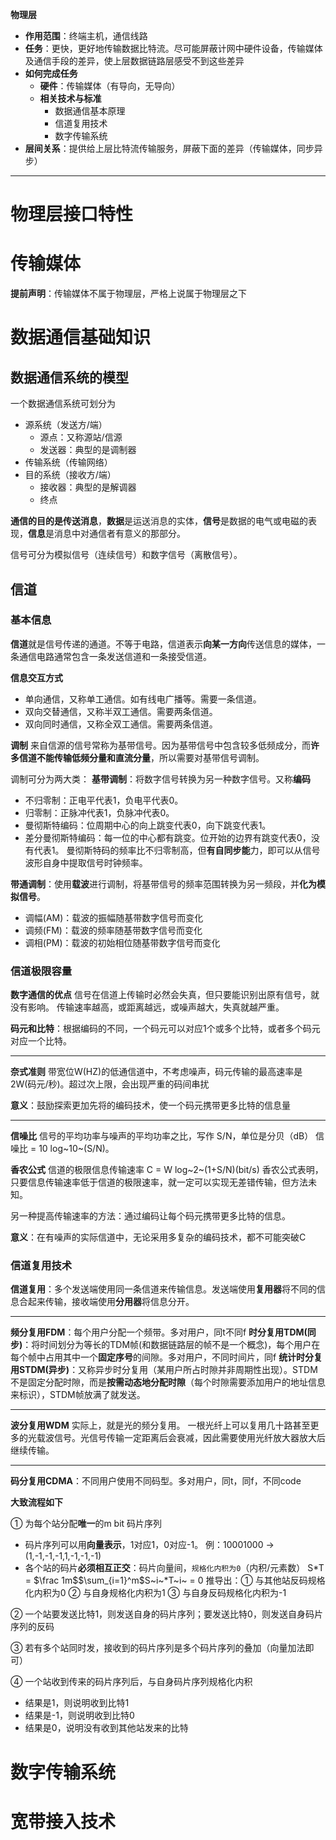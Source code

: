 **物理层**
* **作用范围**：终端主机，通信线路
* **任务**：更快，更好地传输数据比特流。尽可能屏蔽计网中硬件设备，传输媒体及通信手段的差异，使上层数据链路层感受不到这些差异
* **如何完成任务**
  * **硬件**：传输媒体（有导向，无导向）
  * **相关技术与标准**
     * 数据通信基本原理
     * 信道复用技术
     * 数字传输系统
* **层间关系**：提供给上层比特流传输服务，屏蔽下面的差异（传输媒体，同步异步）
***

# 物理层接口特性

# 传输媒体

**提前声明**：传输媒体不属于物理层，严格上说属于物理层之下

# 数据通信基础知识

## 数据通信系统的模型

一个数据通信系统可划分为
* 源系统（发送方/端）
  * 源点：又称源站/信源
  * 发送器：典型的是调制器
* 传输系统（传输网络）
* 目的系统（接收方/端）
  * 接收器：典型的是解调器
  * 终点

**通信的目的是传送消息**，**数据**是运送消息的实体，**信号**是数据的电气或电磁的表现，**信息**是消息中对通信者有意义的那部分。

信号可分为模拟信号（连续信号）和数字信号（离散信号）。

## 信道

### 基本信息

**信道**就是信号传递的通道。不等于电路，信道表示**向某一方向**传送信息的媒体，一条通信电路通常包含一条发送信道和一条接受信道。

**信息交互方式**
* 单向通信，又称单工通信。如有线电广播等。需要一条信道。
* 双向交替通信，又称半双工通信。需要两条信道。
* 双向同时通信，又称全双工通信。需要两条信道。

**调制**
来自信源的信号常称为基带信号。因为基带信号中包含较多低频成分，而**许多信道不能传输低频分量和直流分量**，所以需要对基带信号调制。

调制可分为两大类：
**基带调制**：将数字信号转换为另一种数字信号。又称**编码**
* 不归零制：正电平代表1，负电平代表0。
* 归零制：正脉冲代表1，负脉冲代表0。
* 曼彻斯特编码：位周期中心的向上跳变代表0，向下跳变代表1。
* 差分曼彻斯特编码：每一位的中心都有跳变。位开始的边界有跳变代表0，没有代表1。
曼彻斯特码的频率比不归零制高，但**有自同步能**力，即可以从信号波形自身中提取信号时钟频率。

**带通调制**：使用**载波**进行调制，将基带信号的频率范围转换为另一频段，并**化为模拟信号**。
* 调幅(AM)：载波的振幅随基带数字信号而变化
* 调频(FM)：载波的频率随基带数字信号而变化
* 调相(PM)：载波的初始相位随基带数字信号而变化

### 信道极限容量

**数字通信的优点**
信号在信道上传输时必然会失真，但只要能识别出原有信号，就没有影响。
传输速率越高，或距离越远，或噪声越大，失真就越严重。

**码元和比特**：根据编码的不同，一个码元可以对应1个或多个比特，或者多个码元对应一个比特。

***

**奈式准则**
带宽位W(HZ)的低通信道中，不考虑噪声，码元传输的最高速率是2W(码元/秒)。超过次上限，会出现严重的码间串扰

**意义**：鼓励探索更加先将的编码技术，使一个码元携带更多比特的信息量

***

**信噪比**
信号的平均功率与噪声的平均功率之比，写作 S/N，单位是分贝（dB）
信噪比 = 10 log~10~(S/N)。

**香农公式**
信道的极限信息传输速率 C = W log~2~(1+S/N)(bit/s)
香农公式表明，只要信息传输速率低于信道的极限速率，就一定可以实现无差错传输，但方法未知。

另一种提高传输速率的方法：通过编码让每个码元携带更多比特的信息。

**意义**：在有噪声的实际信道中，无论采用多复杂的编码技术，都不可能突破C

### 信道复用技术

**信道复用**：多个发送端使用同一条信道来传输信息。发送端使用**复用器**将不同的信息合起来传输，接收端使用**分用器**将信息分开。

***

**频分复用FDM**：每个用户分配一个频带。多对用户，同t不同f
**时分复用TDM(同步)**：将时间划分为等长的TDM帧(和数据链路层的帧不是一个概念)，每个用户在每个帧中占用其中一个**固定序号**的间隙。多对用户，不同时间片，同f
**统计时分复用STDM(异步)**：又称异步时分复用（某用户所占时隙并非周期性出现）。STDM不是固定分配时隙，而是**按需动态地分配时隙**（每个时隙需要添加用户的地址信息来标识），STDM帧放满了就发送。

***

**波分复用WDM**
实际上，就是光的频分复用。
一根光纤上可以复用几十路甚至更多的光载波信号。光信号传输一定距离后会衰减，因此需要使用光纤放大器放大后继续传输。

***

**码分复用CDMA**：不同用户使用不同码型。多对用户，同t，同f，不同code

**大致流程如下**

① 为每个站分配**唯一**的m bit 码片序列
* 码片序列可以用**向量表示**，1对应1，0对应-1。
  例：10001000 → (1,-1,-1,-1,1,-1,-1,-1)
* 各个站的码片**必须相互正交**：码片向量间，`规格化内积为0`（内积/元素数）
  S*T = $\frac 1m$$\sum_{i=1}^m$S~i~*T~i~ = 0
  推导出：① 与其他站反码规格化内积为0 ② 与自身规格化内积为1 ③ 与自身反码规格化内积为-1

② 一个站要发送比特1，则发送自身的码片序列；要发送比特0，则发送自身码片序列的反码

③ 若有多个站同时发，接收到的码片序列是多个码片序列的叠加（向量加法即可）

④ 一个站收到传来的码片序列后，与自身码片序列规格化内积
* 结果是1，则说明收到比特1
* 结果是-1，则说明收到比特0
* 结果是0，说明没有收到其他站发来的比特

# 数字传输系统

# 宽带接入技术

